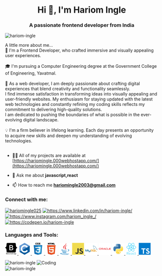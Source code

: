  
<h1 align="center">Hi 👋, I'm Hariom Ingle</h1>
<h3 align="center">A passionate frontend developer from India</h3>


 
<p align="left"> <img src="https://komarev.com/ghpvc/?username=hariom-ingle&label=Profile%20views&color=0e75b6&style=flat" alt="hariom-ingle" /> </p>
A little more about me...  
<br>
🔭 I'm a Frontend Developer, who crafted immersive and visually appealing user experiences.  
<br><br>
🎓 I'm pursuing a Computer Engineering degree at the Government College of Engineering, Yavatmal.
<br><br>
🎨 As a web developer, I am deeply passionate about crafting digital experiences that blend creativity and functionality seamlessly. 
<br>I find immense satisfaction in transforming ideas into visually appealing and user-friendly websites. My enthusiasm for staying updated with the latest web technologies and constantly refining my coding skills reflects my commitment to delivering high-quality solutions. <br>I am dedicated to pushing the boundaries of what is possible in the ever-evolving digital landscape. 
<br><br>
💡 I'm a firm believer in lifelong learning. Each day presents an opportunity to acquire new skills and deepen my understanding of evolving technologies.
 <br><br>

- 👨‍💻 All of my projects are available at [https://hariomingle.000webhostapp.com/](https://hariomingle.000webhostapp.com/)

- 💬 Ask me about **javascript,react**

- 📫 How to reach me **hariomingle2003@gmail.com**


<h3 align="left">Connect with me:</h3>
<p align="left">

<a href="https://twitter.com/hariomingle025" target=""><img align="center" src="https://raw.githubusercontent.com/rahuldkjain/github-profile-readme-generator/master/src/images/icons/Social/twitter.svg" alt="hariomingle025" height="30" width="40" /></a>
<a href="https://linkedin.com/in/https://www.linkedin.com/in/hariom-ingle/" target=""><img align="center" src="https://raw.githubusercontent.com/rahuldkjain/github-profile-readme-generator/master/src/images/icons/Social/linked-in-alt.svg" alt="https://www.linkedin.com/in/hariom-ingle/" height="30" width="40" /></a>
<a href="https://instagram.com/https://www.instagram.com/hariom_ingle_/" target="blank"><img align="center" src="https://raw.githubusercontent.com/rahuldkjain/github-profile-readme-generator/master/src/images/icons/Social/instagram.svg" alt="https://www.instagram.com/hariom_ingle_/" height="30" width="40" /></a>
<a href="https://codepen.io/https://codepen.io/hariom-ingle" target="blank"><img align="center" src="https://raw.githubusercontent.com/rahuldkjain/github-profile-readme-generator/master/src/images/icons/Social/codepen.svg" alt="https://codepen.io/hariom-ingle" height="30" width="40" /></a>
</p>
 

<h3 align="left">Languages and Tools:</h3>
<p align="left"> <a href="https://getbootstrap.com" target="_blank" rel="noreferrer"> <img src="https://raw.githubusercontent.com/devicons/devicon/master/icons/bootstrap/bootstrap-plain-wordmark.svg" alt="bootstrap" width="40" height="40"/> </a> <a href="https://www.cprogramming.com/" target="_blank" rel="noreferrer"> <img src="https://raw.githubusercontent.com/devicons/devicon/master/icons/c/c-original.svg" alt="c" width="40" height="40"/> </a> <a href="https://www.w3schools.com/css/" target="_blank" rel="noreferrer"> <img src="https://raw.githubusercontent.com/devicons/devicon/master/icons/css3/css3-original-wordmark.svg" alt="css3" width="40" height="40"/> </a> <a href="https://www.w3.org/html/" target="_blank" rel="noreferrer"> <img src="https://raw.githubusercontent.com/devicons/devicon/master/icons/html5/html5-original-wordmark.svg" alt="html5" width="40" height="40"/> </a> <a href="https://www.java.com" target="_blank" rel="noreferrer"> <img src="https://raw.githubusercontent.com/devicons/devicon/master/icons/java/java-original.svg" alt="java" width="40" height="40"/> </a> <a href="https://developer.mozilla.org/en-US/docs/Web/JavaScript" target="_blank" rel="noreferrer"> <img src="https://raw.githubusercontent.com/devicons/devicon/master/icons/javascript/javascript-original.svg" alt="javascript" width="40" height="40"/> </a> <a href="https://www.mysql.com/" target="_blank" rel="noreferrer"> <img src="https://raw.githubusercontent.com/devicons/devicon/master/icons/mysql/mysql-original-wordmark.svg" alt="mysql" width="40" height="40"/> </a> <a href="https://www.oracle.com/" target="_blank" rel="noreferrer"> <img src="https://raw.githubusercontent.com/devicons/devicon/master/icons/oracle/oracle-original.svg" alt="oracle" width="40" height="40"/> </a> <a href="https://www.python.org" target="_blank" rel="noreferrer"> <img src="https://raw.githubusercontent.com/devicons/devicon/master/icons/python/python-original.svg" alt="python" width="40" height="40"/> </a> <a href="https://reactjs.org/" target="_blank" rel="noreferrer"> <img src="https://raw.githubusercontent.com/devicons/devicon/master/icons/react/react-original-wordmark.svg" alt="react" width="40" height="40"/> </a> <a href="https://www.typescriptlang.org/" target="_blank" rel="noreferrer"> <img src="https://raw.githubusercontent.com/devicons/devicon/master/icons/typescript/typescript-original.svg" alt="typescript" width="40" height="40"/> </a> </p>
<img align="right" alt="Coding" width="400" src="https://cdn.dribbble.com/users/1162077/screenshots/3848914/programmer.gif">

<p><img align="left" src="https://github-readme-stats.vercel.app/api/top-langs?username=hariom-ingle&show_icons=true&locale=en&layout=compact" alt="hariom-ingle" /></p>

<p>&nbsp;<img align="center" src="https://github-readme-stats.vercel.app/api?username=hariom-ingle&show_icons=true&locale=en" alt="hariom-ingle" /></p>
